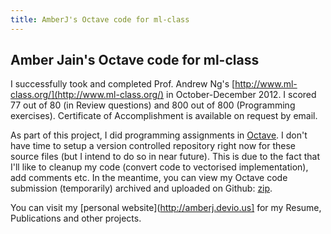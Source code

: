 ```yaml
---
title: AmberJ's Octave code for ml-class
---
```


## Amber Jain's Octave code for ml-class

I successfully took and completed Prof. Andrew Ng's [http://www.ml-class.org/](http://www.ml-class.org/) in October-December 2012. I scored 77 out of 80 (in Review questions) and 800 out of 800 (Programming exercises). Certificate of Accomplishment is available on request by email.

As part of this project, I did programming assignments in [Octave](http://www.gnu.org/software/octave/). I don't have time to setup a version controlled repository right now for these source files (but I intend to do so in near future). This is due to the fact that I'll like to cleanup my code (convert code to vectorised implementation), add comments etc. In the meantime, you can view my Octave code submission (temporarily) archived and uploaded on Github: [zip]().

You can visit my [personal website](http://amberj.devio.us] for my Resume, Publications and other projects.
